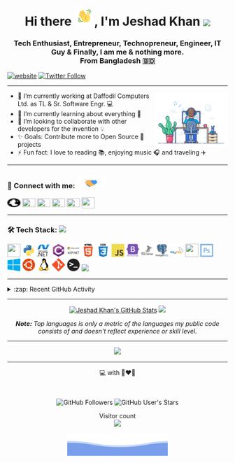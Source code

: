 <h1 align="center">
  Hi there <a href="#"><img src="https://raw.githubusercontent.com/JeshadKhan/jeshadkhan/main/.github/images/hand_wave.gif" width="45px"/></a>, I'm Jeshad Khan
  <img align="center" src="https://readme-typing-svg.herokuapp.com?font=Satisfy&color=%2338C2FF&size=35&center=true&vCenter=true&height=60&width=600&lines=Full+Stack+Developer;Odoo+Developer;Python+Developer;Dot.NET+Developer;Tech+Enthusiast;Entrepreneur;Technopreneur"></img>
</h1>

<h3 align="center">Tech Enthusiast, Entrepreneur, Technopreneur, Engineer, IT Guy & Finally, I am me & nothing more. <br/>From Bangladesh 🇧🇩</h3>

[![website](https://img.shields.io/website?label=JeshadKhan.com&style=for-the-badge&url=https%3A%2F%2Fjeshadkhan.com)](https://jeshadkhan.com)
[![Twitter Follow](https://img.shields.io/twitter/follow/jeshadkhan?color=1DA1F2&logo=twitter&style=for-the-badge)](https://twitter.com/intent/follow?original_referer=https%3A%2F%2Fgithub.com%2FJeshadKhan&screen_name=JeshadKhan)

---

<a href="#"><img src="https://raw.githubusercontent.com/JeshadKhan/jeshadkhan/main/.github/images/dev_working.gif" height="125" align="right"/></a>

- 🔭 I’m currently working at Daffodil Computers Ltd. as TL & Sr. Software Engr. 💻
- 🌱 I’m currently learning about everything 💫
- 👯 I’m looking to collaborate with other developers for the invention 💡
- ✨ Goals: Contribute more to Open Source 🎯 projects
- ⚡ Fun fact: I love to reading 📚, enjoying music 🎧 and traveling ✈️

<!--
---

![Github activity graph](https://activity-graph.herokuapp.com/graph?username=JeshadKhan&theme=react-dark&hide_border=true&color=BDDFFF&line=6E93B5&point=BDDFFF)
-->

---

### 🔌 Connect with me: <a href="#"><img src="https://raw.githubusercontent.com/JeshadKhan/jeshadkhan/main/.github/images/handshake.gif" height="30px"></a>
<p>
  <a style="text-decoration: none;" href="https://jeshadkhan.github.io" target="blank" title="Personal Portfolio">
    <img align="center" src="https://raw.githubusercontent.com/iconic/open-iconic/master/svg/globe.svg" height="20" width="30" />
  </a>
  <a style="text-decoration: none;" href="https://linkedin.com/in/jeshadkhan" target="blank" title="LinkedIn">
    <img align="center" src="https://cdn.jsdelivr.net/npm/simple-icons@3.0.1/icons/linkedin.svg" height="20" width="30" />
  </a>
  <a style="text-decoration: none;" href="https://github.com/jeshadkhan" target="blank" title="GutHub">
    <img align="center" src="https://cdn.jsdelivr.net/npm/simple-icons@3.0.1/icons/github.svg" height="20" width="30" />
  </a>
  <a style="text-decoration: none;" href="https://twitter.com/jeshadkhan" target="blank" title="Twitter">
    <img align="center" src="https://cdn.jsdelivr.net/npm/simple-icons@3.0.1/icons/twitter.svg" height="20" width="30" />
  </a>
  <a style="text-decoration: none;" href="https://facebook.com/jeshadkhan" target="blank" title="Facebook">
    <img align="center" src="https://cdn.jsdelivr.net/npm/simple-icons@3.0.1/icons/facebook.svg" height="20" width="30" />
  </a>
  <a style="text-decoration: none;" href="https://youtube.com/jeshadkhan" target="blank" title="YouTube">
    <img align="center" src="https://cdn.jsdelivr.net/npm/simple-icons@3.0.1/icons/youtube.svg" height="25" width="30" />
  </a>
</p>

---

### 🛠️ Tech Stack: <a href="#"><img src="https://media2.giphy.com/media/QssGEmpkyEOhBCb7e1/giphy.gif?cid=ecf05e47a0n3gi1bfqntqmob8g9aid1oyj2wr3ds3mg700bl&rid=giphy.gif" height="30px"></a>
<p>
  <img width="30" height="30" src="https://code.visualstudio.com/favicon.ico"/>
  <img width="30" height="30" src="https://raw.githubusercontent.com/devicons/devicon/master/icons/python/python-original.svg"/>
  <img width="30" height="30" src="https://raw.githubusercontent.com/devicons/devicon/master/icons/dot-net/dot-net-original-wordmark.svg"/>
  <img width="30" height="30" src="https://raw.githubusercontent.com/devicons/devicon/master/icons/csharp/csharp-original.svg"/>
  <img width="30" height="30" src="https://raw.githubusercontent.com/github/explore/80688e429a7d4ef2fca1e82350fe8e3517d3494d/topics/aspnet/aspnet.png"/>
  <img width="30" height="30" src="https://raw.githubusercontent.com/devicons/devicon/master/icons/html5/html5-original-wordmark.svg"/>
  <img width="30" height="30" src="https://raw.githubusercontent.com/devicons/devicon/master/icons/css3/css3-original-wordmark.svg"/>
  <img width="30" height="30" src="https://raw.githubusercontent.com/devicons/devicon/master/icons/javascript/javascript-original.svg"/>
  <img width="30" height="30" src="https://raw.githubusercontent.com/devicons/devicon/master/icons/bootstrap/bootstrap-plain-wordmark.svg"/>
  <img width="30" height="30" src="https://raw.githubusercontent.com/devicons/devicon/master/icons/microsoftsqlserver/microsoftsqlserver-plain-wordmark.svg"/>
  <img width="30" height="30" src="https://raw.githubusercontent.com/devicons/devicon/master/icons/postgresql/postgresql-original-wordmark.svg"/>
  <img width="30" height="30" src="https://raw.githubusercontent.com/devicons/devicon/master/icons/mysql/mysql-original-wordmark.svg"/>
  <img width="30" height="30" src="https://www.vectorlogo.zone/logos/getpostman/getpostman-icon.svg"/>
  <img width="30" height="30" src="https://raw.githubusercontent.com/devicons/devicon/master/icons/photoshop/photoshop-line.svg"/>
  <img width="30" height="30" src="https://raw.githubusercontent.com/devicons/devicon/master/icons/windows8/windows8-original.svg"/>
  <img width="30" height="30" src="https://raw.githubusercontent.com/devicons/devicon/master/icons/ubuntu/ubuntu-plain.svg"/>
  <img width="30" height="30" src="https://raw.githubusercontent.com/devicons/devicon/master/icons/linux/linux-original.svg"/>
  <img width="30" height="30" src="https://raw.githubusercontent.com/devicons/devicon/master/icons/git/git-original.svg"/>
  <img width="30" height="30" src="https://raw.githubusercontent.com/github/explore/80688e429a7d4ef2fca1e82350fe8e3517d3494d/topics/terminal/terminal.png"/>
  <img height="30" src="https://upload.wikimedia.org/wikipedia/commons/5/50/Odoo_logo.svg"/>
</p>

---

<!--
### 📕 Latest Blog Posts

- [📝 Title 1](https://www.youtube.com/watch?v=7o5oMD9BCjs)
- [📝 Title 2](https://www.youtube.com/watch?v=7o5oMD9BCjs)

➡️ [More...](https://youtube.com/jeshadkhan)


--- 
-->

<details>
  <summary>:zap: Recent GitHub Activity</summary>
  
<!--START_SECTION:activity-->
1. 💪 Opened PR [#395](https://github.com/w3schools-test/w3schools-test.github.io/pull/395) in [w3schools-test/w3schools-test.github.io](https://github.com/w3schools-test/w3schools-test.github.io)
2. 🗣 Commented on [#1](https://github.com/JeshadKhan/jeshadkhan/issues/1) in [JeshadKhan/jeshadkhan](https://github.com/JeshadKhan/jeshadkhan)
3. 🗣 Commented on [#1](https://github.com/JeshadKhan/jeshadkhan/issues/1) in [JeshadKhan/jeshadkhan](https://github.com/JeshadKhan/jeshadkhan)
4. ❗️ Opened issue [#1](https://github.com/JeshadKhan/jeshadkhan/issues/1) in [JeshadKhan/jeshadkhan](https://github.com/JeshadKhan/jeshadkhan)
<!--END_SECTION:activity-->

</details>

---

<div align="center">
  <a href="#"><img alt="Jeshad Khan's GitHub Stats" src="https://github-readme-stats.vercel.app/api?username=jeshadkhan&show_icons=true&include_all_commits=true&count_private=true&theme=react&show_icons=true&hide_border=true" height="170"/></a>
  <a href="#"><img src="https://github-readme-stats.vercel.app/api/top-langs/?username=jeshadkhan&theme=react&langs_count=10&layout=compact&hide_border=true" height="170"/></a>
  
  <i><b>Note:</b> Top languages is only a metric of the languages my public code consists of and doesn't reflect experience or skill level.</i>
</div>

---

<div align="center">
  <a href="#"><img src="https://media.giphy.com/media/vmGjjH1XOjViEfbBfZ/giphy.gif" width="128"></a>
</div>

---

<p align="center">
💻 with 💚❤️💚
</p>
<br/>
<p align="center">
  <img alt="GitHub Followers" src="https://img.shields.io/github/followers/JeshadKhan?style=social"/>
  <img alt="GitHub User's Stars" src="https://img.shields.io/github/stars/JeshadKhan?style=social"/>
</p>
<p align="center"> 
  Visitor count<br>
  <a href="#"><img src="https://profile-counter.glitch.me/JeshadKhan/count.svg"/></a>
</p>
<div align="center">
  <a href="#"><img src="https://raw.githubusercontent.com/JeshadKhan/jeshadkhan/main/.github/images/footer.svg"/></a>
</div>


